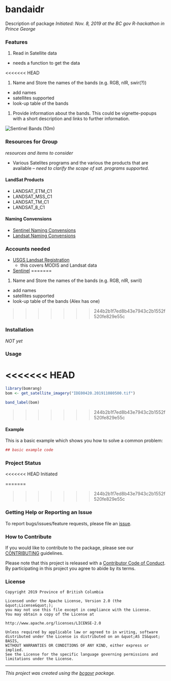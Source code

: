 <!-- Add a project state badge
See https://github.com/BCDevExchange/Our-Project-Docs/blob/master/discussion/projectstates.md
If you have bcgovr installed and you use RStudio, click the 'Insert BCDevex Badge' Addin. -->

bandaidr
========

Description of package *Initiated: Nov. 8, 2019 at the BC gov
R-hackathon in Prince George*

### Features

1.  Read in Satellite data

-   needs a function to get the data

<<<<<<< HEAD
1.  Name and Store the names of the bands (e.g. RGB, nIR, swir(?))

-   add names
-   satellites supported
-   look-up table of the bands

1.  Provide information about the bands. This could be vignette-popups
    with a short description and links to further information.

![Sentinel Bands
(10m)](https://sentinel.esa.int/image/image_gallery?uuid=c5fa6c3e-2978-4fb8-ac95-3be9c5171be2&groupId=247904&t=1345630320883)

### Resources for Group

*resources and items to consider*

-   Various Satelites programs and the various the products that are
    available – *need to clarify the scope of sat. programs supported*.

#### LandSat Products

-   LANDSAT\_ETM\_C1
-   LANDSAT\_MSS\_C1
-   LANDSAT\_TM\_C1
-   LANDSAT\_8\_C1

#### Naming Convensions

-   [Sentinel Naming
    Convensions](https://sentinel.esa.int/web/sentinel/user-guides/sentinel-2-msi/naming-convention)
-   [Landsat Naming
    Convensions](https://www.usgs.gov/faqs/what-naming-convention-landsat-collections-level-1-scenes?qt-news_science_products=0#qt-news_science_products)

### Accounts needed

-   [USGS Landsat Registration](https://ers.cr.usgs.gov/register/)
    -   this covers MODIS and Landsat data
-   [Sentinel](https://scihub.copernicus.eu/dhus/)
=======
1.  Name and Store the names of the bands (e.g. RGB, nIR, swril)

-   add names
-   satellites supported
-   look-up table of the bands (Alex has one)
>>>>>>> 244b2b1f7ed8b43e7943c2b1552f520fe829e55c

### Installation

*NOT yet*

### Usage

<<<<<<< HEAD
=======
``` r
library(bomrang)
bom <- get_satellite_imagery("IDE00420.201911080500.tif")

band_label(bom)
```

>>>>>>> 244b2b1f7ed8b43e7943c2b1552f520fe829e55c
#### Example

This is a basic example which shows you how to solve a common problem:

``` r
## basic example code
```

### Project Status

<<<<<<< HEAD
Initiated

=======
>>>>>>> 244b2b1f7ed8b43e7943c2b1552f520fe829e55c
### Getting Help or Reporting an Issue

To report bugs/issues/feature requests, please file an
[issue](https://github.com/bcgov/bandaidr/issues/).

### How to Contribute

If you would like to contribute to the package, please see our
[CONTRIBUTING](CONTRIBUTING.md) guidelines.

Please note that this project is released with a [Contributor Code of
Conduct](CODE_OF_CONDUCT.md). By participating in this project you agree
to abide by its terms.

### License

    Copyright 2019 Province of British Columbia

    Licensed under the Apache License, Version 2.0 (the &quot;License&quot;);
    you may not use this file except in compliance with the License.
    You may obtain a copy of the License at

    http://www.apache.org/licenses/LICENSE-2.0

    Unless required by applicable law or agreed to in writing, software distributed under the License is distributed on an &quot;AS IS&quot; BASIS,
    WITHOUT WARRANTIES OR CONDITIONS OF ANY KIND, either express or implied.
    See the License for the specific language governing permissions and limitations under the License.

------------------------------------------------------------------------

*This project was created using the
[bcgovr](https://github.com/bcgov/bcgovr) package.*
